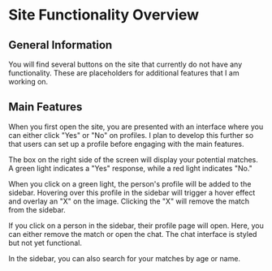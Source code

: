 # Site Functionality Overview

## General Information

You will find several buttons on the site that currently do not have any functionality. These are placeholders for additional features that I am working on.

## Main Features

When you first open the site, you are presented with an interface where you can either click "Yes" or "No" on profiles. I plan to develop this further so that users can set up a profile before engaging with the main features.

The box on the right side of the screen will display your potential matches. A green light indicates a "Yes" response, while a red light indicates "No." 

When you click on a green light, the person's profile will be added to the sidebar. Hovering over this profile in the sidebar will trigger a hover effect and overlay an "X" on the image. Clicking the "X" will remove the match from the sidebar.

If you click on a person in the sidebar, their profile page will open. Here, you can either remove the match or open the chat. The chat interface is styled but not yet functional.

In the sidebar, you can also search for your matches by age or name.
